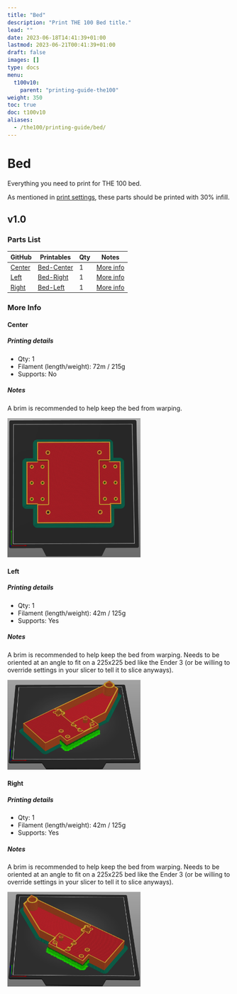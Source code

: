 ```yaml
---
title: "Bed"
description: "Print THE 100 Bed title."
lead: ""
date: 2023-06-18T14:41:39+01:00
lastmod: 2023-06-21T00:41:39+01:00
draft: false
images: []
type: docs
menu:
  t100v10:
    parent: "printing-guide-the100"
weight: 350
toc: true
doc: t100v10
aliases:
  - /the100/printing-guide/bed/
---
```

# Bed
Everything you need to print for THE 100 bed.

As mentioned in <a href="/the100/overview/before-you-print/#print-settings">print settings</a>, these parts should be printed with 30% infill. 

## v1.0

### Parts List
<table class="table table-sm">
  <thead>
    <tr>
      <th scope="col">GitHub</th>
      <th scope="col">Printables</th>
      <th scope="col">Qty</th>
      <th scope="col">Notes</th>
    </tr>
  </thead>
  <tbody>
    <tr>
      <td><a href="https://github.com/MSzturc/the100/blob/main/STL/Bed/Center.stl">Center</a></td>
      <td><a href="https://files.printables.com/media/prints/430339/stls/3564416_e3f2e0b0-8d64-4022-89af-17159b7de61b/bed-center.stl">Bed-Center</a></td>
      <td>1</td>
      <td><a href="#center">More info</a></td>
    </tr>
    <tr>
      <td><a href="https://github.com/MSzturc/the100/blob/main/STL/Bed/Left.stl">Left</a></td>
      <td><a href="https://files.printables.com/media/prints/430339/stls/3564426_db9391c8-82f4-497a-851d-506891bc1b62/bed-right.stl">Bed-Right</a></td>
      <td>1</td>
      <td><a href="#left">More info</a></td>
    </tr>
    <tr>
      <td><a href="https://github.com/MSzturc/the100/blob/main/STL/Bed/Right.stl">Right</a></td>
      <td><a href="https://files.printables.com/media/prints/430339/stls/3564413_f90868f1-1f46-42cb-a85a-6df9317f094a/bed-left.stl">Bed-Left</a></td>
      <td>1</td>
      <td><a href="#right">More info</a></td>
    </tr>
  </tbody>
</table>

### More Info

#### Center

##### Printing details
  - Qty: 1
  - Filament (length/weight): 72m / 215g
  - Supports: No

##### Notes
A brim is recommended to help keep the bed from warping. 

<img src="images/bed-center.png" width="300" />

#### Left

##### Printing details
  - Qty: 1
  - Filament (length/weight): 42m / 125g
  - Supports: Yes

##### Notes
A brim is recommended to help keep the bed from warping. Needs to be oriented at an angle to fit on a 225x225 bed like the Ender 3 (or be willing to override settings in your slicer to tell it to slice anyways). 

<img src="images/bed-left.png" width="300" />

#### Right

##### Printing details
  - Qty: 1
  - Filament (length/weight): 42m / 125g
  - Supports: Yes

##### Notes
A brim is recommended to help keep the bed from warping. Needs to be oriented at an angle to fit on a 225x225 bed like the Ender 3 (or be willing to override settings in your slicer to tell it to slice anyways). 

<img src="images/bed-right.png" width="300" />